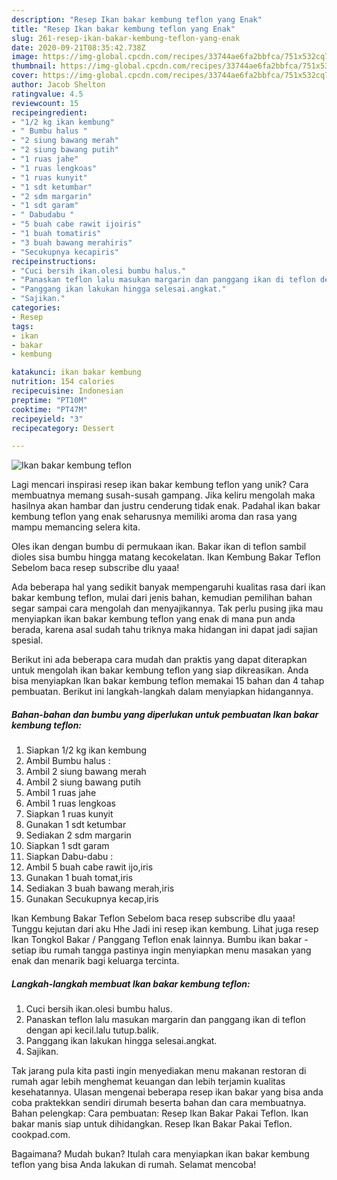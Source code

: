 ```yaml
---
description: "Resep Ikan bakar kembung teflon yang Enak"
title: "Resep Ikan bakar kembung teflon yang Enak"
slug: 261-resep-ikan-bakar-kembung-teflon-yang-enak
date: 2020-09-21T08:35:42.738Z
image: https://img-global.cpcdn.com/recipes/33744ae6fa2bbfca/751x532cq70/ikan-bakar-kembung-teflon-foto-resep-utama.jpg
thumbnail: https://img-global.cpcdn.com/recipes/33744ae6fa2bbfca/751x532cq70/ikan-bakar-kembung-teflon-foto-resep-utama.jpg
cover: https://img-global.cpcdn.com/recipes/33744ae6fa2bbfca/751x532cq70/ikan-bakar-kembung-teflon-foto-resep-utama.jpg
author: Jacob Shelton
ratingvalue: 4.5
reviewcount: 15
recipeingredient:
- "1/2 kg ikan kembung"
- " Bumbu halus "
- "2 siung bawang merah"
- "2 siung bawang putih"
- "1 ruas jahe"
- "1 ruas lengkoas"
- "1 ruas kunyit"
- "1 sdt ketumbar"
- "2 sdm margarin"
- "1 sdt garam"
- " Dabudabu "
- "5 buah cabe rawit ijoiris"
- "1 buah tomatiris"
- "3 buah bawang merahiris"
- "Secukupnya kecapiris"
recipeinstructions:
- "Cuci bersih ikan.olesi bumbu halus."
- "Panaskan teflon lalu masukan margarin dan panggang ikan di teflon dengan api kecil.lalu tutup.balik."
- "Panggang ikan lakukan hingga selesai.angkat."
- "Sajikan."
categories:
- Resep
tags:
- ikan
- bakar
- kembung

katakunci: ikan bakar kembung 
nutrition: 154 calories
recipecuisine: Indonesian
preptime: "PT10M"
cooktime: "PT47M"
recipeyield: "3"
recipecategory: Dessert

---
```



![Ikan bakar kembung teflon](https://img-global.cpcdn.com/recipes/33744ae6fa2bbfca/751x532cq70/ikan-bakar-kembung-teflon-foto-resep-utama.jpg)

Lagi mencari inspirasi resep ikan bakar kembung teflon yang unik? Cara membuatnya memang susah-susah gampang. Jika keliru mengolah maka hasilnya akan hambar dan justru cenderung tidak enak. Padahal ikan bakar kembung teflon yang enak seharusnya memiliki aroma dan rasa yang mampu memancing selera kita.

Oles ikan dengan bumbu di permukaan ikan. Bakar ikan di teflon sambil dioles sisa bumbu hingga matang kecokelatan. Ikan Kembung Bakar Teflon Sebelom baca resep subscribe dlu yaaa!

Ada beberapa hal yang sedikit banyak mempengaruhi kualitas rasa dari ikan bakar kembung teflon, mulai dari jenis bahan, kemudian pemilihan bahan segar sampai cara mengolah dan menyajikannya. Tak perlu pusing jika mau menyiapkan ikan bakar kembung teflon yang enak di mana pun anda berada, karena asal sudah tahu triknya maka hidangan ini dapat jadi sajian spesial.


Berikut ini ada beberapa cara mudah dan praktis yang dapat diterapkan untuk mengolah ikan bakar kembung teflon yang siap dikreasikan. Anda bisa menyiapkan Ikan bakar kembung teflon memakai 15 bahan dan 4 tahap pembuatan. Berikut ini langkah-langkah dalam menyiapkan hidangannya.

<!--inarticleads1-->

##### Bahan-bahan dan bumbu yang diperlukan untuk pembuatan Ikan bakar kembung teflon:

1. Siapkan 1/2 kg ikan kembung
1. Ambil  Bumbu halus :
1. Ambil 2 siung bawang merah
1. Ambil 2 siung bawang putih
1. Ambil 1 ruas jahe
1. Ambil 1 ruas lengkoas
1. Siapkan 1 ruas kunyit
1. Gunakan 1 sdt ketumbar
1. Sediakan 2 sdm margarin
1. Siapkan 1 sdt garam
1. Siapkan  Dabu-dabu :
1. Ambil 5 buah cabe rawit ijo,iris
1. Gunakan 1 buah tomat,iris
1. Sediakan 3 buah bawang merah,iris
1. Gunakan Secukupnya kecap,iris


Ikan Kembung Bakar Teflon Sebelom baca resep subscribe dlu yaaa! Tunggu kejutan dari aku Hhe Jadi ini resep ikan kembung. Lihat juga resep Ikan Tongkol Bakar / Panggang Teflon enak lainnya. Bumbu ikan bakar - setiap ibu rumah tangga pastinya ingin menyiapkan menu masakan yang enak dan menarik bagi keluarga tercinta. 

<!--inarticleads2-->

##### Langkah-langkah membuat Ikan bakar kembung teflon:

1. Cuci bersih ikan.olesi bumbu halus.
1. Panaskan teflon lalu masukan margarin dan panggang ikan di teflon dengan api kecil.lalu tutup.balik.
1. Panggang ikan lakukan hingga selesai.angkat.
1. Sajikan.


Tak jarang pula kita pasti ingin menyediakan menu makanan restoran di rumah agar lebih menghemat keuangan dan lebih terjamin kualitas kesehatannya. Ulasan mengenai beberapa resep ikan bakar yang bisa anda coba praktekkan sendiri dirumah beserta bahan dan cara membuatnya. Bahan pelengkap: Cara pembuatan: Resep Ikan Bakar Pakai Teflon. Ikan bakar manis siap untuk dihidangkan. Resep Ikan Bakar Pakai Teflon. cookpad.com. 

Bagaimana? Mudah bukan? Itulah cara menyiapkan ikan bakar kembung teflon yang bisa Anda lakukan di rumah. Selamat mencoba!

